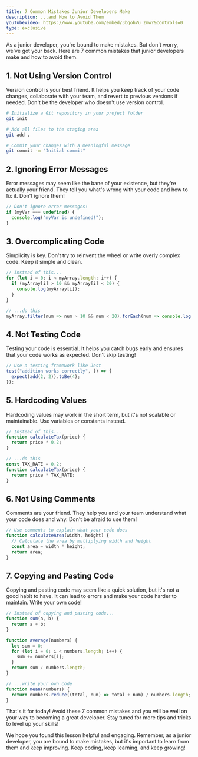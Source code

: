 ```yaml
---
title: 7 Common Mistakes Junior Developers Make
description: ...and How to Avoid Them
youTubeVideo: https://www.youtube.com/embed/3bqohVu_zmw?&controls=0
type: exclusive
---
```


As a junior developer, you're bound to make mistakes. But don't worry, we've got your back. Here are 7 common mistakes that junior developers make and how to avoid them.

## 1. Not Using Version Control


Version control is your best friend. It helps you keep track of your code changes, collaborate with your team, and revert to previous versions if needed. Don't be the developer who doesn't use version control.

```bash
# Initialize a Git repository in your project folder
git init

# Add all files to the staging area
git add .

# Commit your changes with a meaningful message
git commit -m "Initial commit"

```
## 2. Ignoring Error Messages
Error messages may seem like the bane of your existence, but they're actually your friend. They tell you what's wrong with your code and how to fix it. Don't ignore them!

```js
// Don't ignore error messages!
if (myVar === undefined) {
  console.log("myVar is undefined!");
}

```
## 3. Overcomplicating Code
Simplicity is key. Don't try to reinvent the wheel or write overly complex code. Keep it simple and clean.

```js
// Instead of this...
for (let i = 0; i < myArray.length; i++) {
  if (myArray[i] > 10 && myArray[i] < 20) {
    console.log(myArray[i]);
  }
}

// ...do this
myArray.filter(num => num > 10 && num < 20).forEach(num => console.log(num));

```
## 4. Not Testing Code
Testing your code is essential. It helps you catch bugs early and ensures that your code works as expected. Don't skip testing!

```js
// Use a testing framework like Jest
test("addition works correctly", () => {
  expect(add(2, 2)).toBe(4);
});

```
## 5. Hardcoding Values
Hardcoding values may work in the short term, but it's not scalable or maintainable. Use variables or constants instead.

```js
// Instead of this...
function calculateTax(price) {
  return price * 0.2;
}

// ...do this
const TAX_RATE = 0.2;
function calculateTax(price) {
  return price * TAX_RATE;
}

```
## 6. Not Using Comments
Comments are your friend. They help you and your team understand what your code does and why. Don't be afraid to use them!

```js
// Use comments to explain what your code does
function calculateArea(width, height) {
  // Calculate the area by multiplying width and height
  const area = width * height;
  return area;
}

```
## 7. Copying and Pasting Code
Copying and pasting code may seem like a quick solution, but it's not a good habit to have. It can lead to errors and make your code harder to maintain. Write your own code!

```js
// Instead of copying and pasting code...
function sum(a, b) {
  return a + b;
}

function average(numbers) {
  let sum = 0;
  for (let i = 0; i < numbers.length; i++) {
    sum += numbers[i];
  }
  return sum / numbers.length;
}

// ...write your own code
function mean(numbers) {
  return numbers.reduce((total, num) => total + num) / numbers.length;
}

```

That's it for today! Avoid these 7 common mistakes and you will be well on your way to becoming a great developer. Stay tuned for more tips and tricks to level up your skills!

We hope you found this lesson helpful and engaging. Remember, as a junior developer, you are bound to make mistakes, but it's important to learn from them and keep improving. Keep coding, keep learning, and keep growing!
